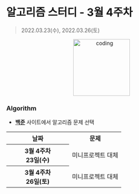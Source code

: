 # 알고리즘 스터디 - 3월 4주차

> 2022.03.23(수), 2022.03.26(토)

<p align="center">
  <img src="https://user-images.githubusercontent.com/66001046/152260938-51b1334f-297f-4092-8f37-f02dc9cd3a07.png" alt="coding" width="150px" />
</p>



### Algorithm

- [**백준**](https://www.acmicpc.net/) 사이트에서 알고리즘 문제 선택
<table>
	<tr>
		<th align="center">날짜</th>
		<th align="center">문제</th>
	</tr>
	<tr>
		<th align="center" width="150px">
		3월 4주차<br>23일(수)
		</th>
		<td> 미니프로젝트 대체 </td>
	</tr>
	<tr>
		<th align="center" width="150px">
		3월 4주차<br>26일(토)
		</th>
		<td> 미니프로젝트 대체</td>
	</tr>
	
</table>


